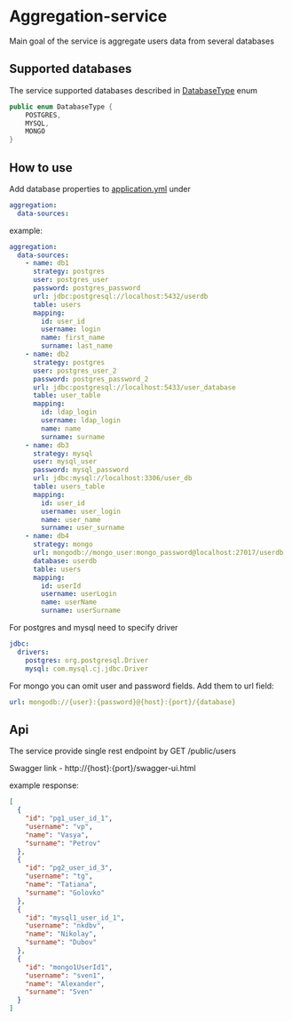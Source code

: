 # Aggregation-service

Main goal of the service is aggregate users data from several databases

## Supported databases
The service supported databases described in [DatabaseType](src/main/java/org/comparus/aggregation/data/DatabaseType.java) enum
```java
public enum DatabaseType {
    POSTGRES,
    MYSQL,
    MONGO
}
```

## How to use
Add database properties to [application.yml](src/main/resources/application.yml) under
```yml
aggregation:
  data-sources:
```

example:
```yml
aggregation:
  data-sources:
    - name: db1
      strategy: postgres
      user: postgres_user
      password: postgres_password
      url: jdbc:postgresql://localhost:5432/userdb
      table: users
      mapping:
        id: user_id
        username: login
        name: first_name
        surname: last_name
    - name: db2
      strategy: postgres
      user: postgres_user_2
      password: postgres_password_2
      url: jdbc:postgresql://localhost:5433/user_database
      table: user_table
      mapping:
        id: ldap_login
        username: ldap_login
        name: name
        surname: surname
    - name: db3
      strategy: mysql
      user: mysql_user
      password: mysql_password
      url: jdbc:mysql://localhost:3306/user_db
      table: users_table
      mapping:
        id: user_id
        username: user_login
        name: user_name
        surname: user_surname
    - name: db4
      strategy: mongo
      url: mongodb://mongo_user:mongo_password@localhost:27017/userdb
      database: userdb
      table: users
      mapping:
        id: userId
        username: userLogin
        name: userName
        surname: userSurname
```

For postgres and mysql need to specify driver
```yml
jdbc:
  drivers:
    postgres: org.postgresql.Driver
    mysql: com.mysql.cj.jdbc.Driver
```

For mongo you can omit user and password fields. 
Add them to url field: 
```yml
url: mongodb://{user}:{password}@{host}:{port}/{database}
```

## Api
The service provide single rest endpoint by GET /public/users

Swagger link - http://{host}:{port}/swagger-ui.html

example response:
```json
[
  {
    "id": "pg1_user_id_1",
    "username": "vp",
    "name": "Vasya",
    "surname": "Petrov"
  },
  {
    "id": "pg2_user_id_3",
    "username": "tg",
    "name": "Tatiana",
    "surname": "Golovko"
  },
  {
    "id": "mysql1_user_id_1",
    "username": "nkdbv",
    "name": "Nikolay",
    "surname": "Dubov"
  },
  {
    "id": "mongo1UserId1",
    "username": "sven1",
    "name": "Alexander",
    "surname": "Sven"
  }
]
```
